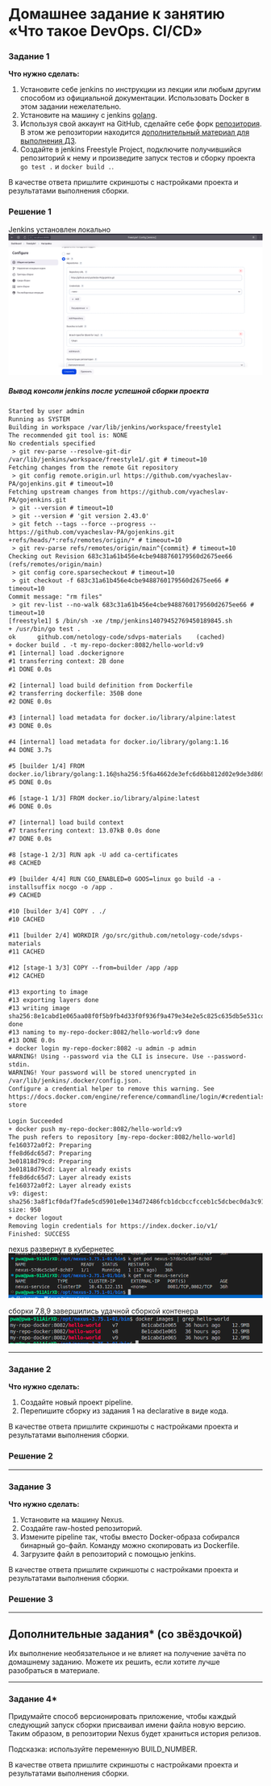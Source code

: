 # Домашнее задание к занятию «Что такое DevOps. СI/СD»

### Задание 1

**Что нужно сделать:**

1. Установите себе jenkins по инструкции из лекции или любым другим способом из официальной документации. Использовать Docker в этом задании нежелательно.
2. Установите на машину с jenkins [golang](https://golang.org/doc/install).
3. Используя свой аккаунт на GitHub, сделайте себе форк [репозитория](https://github.com/netology-code/sdvps-materials.git). В этом же репозитории находится [дополнительный материал для выполнения ДЗ](https://github.com/netology-code/sdvps-materials/blob/main/CICD/8.2-hw.md).
3. Создайте в jenkins Freestyle Project, подключите получившийся репозиторий к нему и произведите запуск тестов и сборку проекта ```go test .``` и  ```docker build .```.

В качестве ответа пришлите скриншоты с настройками проекта и результатами выполнения сборки.
   
### Решение 1   

Jenkins установлен локально
![jenkins settings](https://github.com/vyacheslav-PA/netology/blob/a95dd095d169e471fe3bc933ae47df14ce5b40ff/sys-admin/automatization/CICD-1/img/img-settings-git-jenkins.png)


##### Вывод консоли jenkins после успешной сборки проекта 
```
Started by user admin
Running as SYSTEM
Building in workspace /var/lib/jenkins/workspace/freestyle1
The recommended git tool is: NONE
No credentials specified
 > git rev-parse --resolve-git-dir /var/lib/jenkins/workspace/freestyle1/.git # timeout=10
Fetching changes from the remote Git repository
 > git config remote.origin.url https://github.com/vyacheslav-PA/gojenkins.git # timeout=10
Fetching upstream changes from https://github.com/vyacheslav-PA/gojenkins.git
 > git --version # timeout=10
 > git --version # 'git version 2.43.0'
 > git fetch --tags --force --progress -- https://github.com/vyacheslav-PA/gojenkins.git +refs/heads/*:refs/remotes/origin/* # timeout=10
 > git rev-parse refs/remotes/origin/main^{commit} # timeout=10
Checking out Revision 683c31a61b456e4cbe9488760179560d2675ee66 (refs/remotes/origin/main)
 > git config core.sparsecheckout # timeout=10
 > git checkout -f 683c31a61b456e4cbe9488760179560d2675ee66 # timeout=10
Commit message: "rm files"
 > git rev-list --no-walk 683c31a61b456e4cbe9488760179560d2675ee66 # timeout=10
[freestyle1] $ /bin/sh -xe /tmp/jenkins14079452769450189845.sh
+ /usr/bin/go test .
ok  	github.com/netology-code/sdvps-materials	(cached)
+ docker build . -t my-repo-docker:8082/hello-world:v9
#1 [internal] load .dockerignore
#1 transferring context: 2B done
#1 DONE 0.0s

#2 [internal] load build definition from Dockerfile
#2 transferring dockerfile: 350B done
#2 DONE 0.0s

#3 [internal] load metadata for docker.io/library/alpine:latest
#3 DONE 0.0s

#4 [internal] load metadata for docker.io/library/golang:1.16
#4 DONE 3.7s

#5 [builder 1/4] FROM docker.io/library/golang:1.16@sha256:5f6a4662de3efc6d6bb812d02e9de3d8698eea16b8eb7281f03e6f3e8383018e
#5 DONE 0.0s

#6 [stage-1 1/3] FROM docker.io/library/alpine:latest
#6 DONE 0.0s

#7 [internal] load build context
#7 transferring context: 13.07kB 0.0s done
#7 DONE 0.0s

#8 [stage-1 2/3] RUN apk -U add ca-certificates
#8 CACHED

#9 [builder 4/4] RUN CGO_ENABLED=0 GOOS=linux go build -a -installsuffix nocgo -o /app .
#9 CACHED

#10 [builder 3/4] COPY . ./
#10 CACHED

#11 [builder 2/4] WORKDIR /go/src/github.com/netology-code/sdvps-materials
#11 CACHED

#12 [stage-1 3/3] COPY --from=builder /app /app
#12 CACHED

#13 exporting to image
#13 exporting layers done
#13 writing image sha256:8e1cabd1e065aa08f0f5b9fb4d33f0f936f9a479e34e2e5c825c635db5e531cd done
#13 naming to my-repo-docker:8082/hello-world:v9 done
#13 DONE 0.0s
+ docker login my-repo-docker:8082 -u admin -p admin
WARNING! Using --password via the CLI is insecure. Use --password-stdin.
WARNING! Your password will be stored unencrypted in /var/lib/jenkins/.docker/config.json.
Configure a credential helper to remove this warning. See
https://docs.docker.com/engine/reference/commandline/login/#credentials-store

Login Succeeded
+ docker push my-repo-docker:8082/hello-world:v9
The push refers to repository [my-repo-docker:8082/hello-world]
fe160372a0f2: Preparing
ffe8d6dc65d7: Preparing
3e01818d79cd: Preparing
3e01818d79cd: Layer already exists
ffe8d6dc65d7: Layer already exists
fe160372a0f2: Layer already exists
v9: digest: sha256:3a8f1cf0daf7fade5cd5901e0e134d72486fcb1dcbccfcceb1c5dcbec0da3c91 size: 950
+ docker logout
Removing login credentials for https://index.docker.io/v1/
Finished: SUCCESS

```
nexus развернут в кубернетес
![kube-nexus](https://github.com/vyacheslav-PA/netology/blob/a95dd095d169e471fe3bc933ae47df14ce5b40ff/sys-admin/automatization/CICD-1/img/img-nexus.png)   

сборки 7,8,9 завершились удачной сборкой контенера
![docker-images](https://github.com/vyacheslav-PA/netology/blob/a95dd095d169e471fe3bc933ae47df14ce5b40ff/sys-admin/automatization/CICD-1/img/img-docker-images.png)   

---

### Задание 2

**Что нужно сделать:**

1. Создайте новый проект pipeline.
2. Перепишите сборку из задания 1 на declarative в виде кода.

В качестве ответа пришлите скриншоты с настройками проекта и результатами выполнения сборки.


### Решение 2   


---

### Задание 3

**Что нужно сделать:**

1. Установите на машину Nexus.
1. Создайте raw-hosted репозиторий.
1. Измените pipeline так, чтобы вместо Docker-образа собирался бинарный go-файл. Команду можно скопировать из Dockerfile.
1. Загрузите файл в репозиторий с помощью jenkins.

В качестве ответа пришлите скриншоты с настройками проекта и результатами выполнения сборки.

### Решение 3  

---

## Дополнительные задания* (со звёздочкой)

Их выполнение необязательное и не влияет на получение зачёта по домашнему заданию. Можете их решить, если хотите лучше разобраться в материале.

---

### Задание 4*

Придумайте способ версионировать приложение, чтобы каждый следующий запуск сборки присваивал имени файла новую версию. Таким образом, в репозитории Nexus будет храниться история релизов.

Подсказка: используйте переменную BUILD_NUMBER.

В качестве ответа пришлите скриншоты с настройками проекта и результатами выполнения сборки.